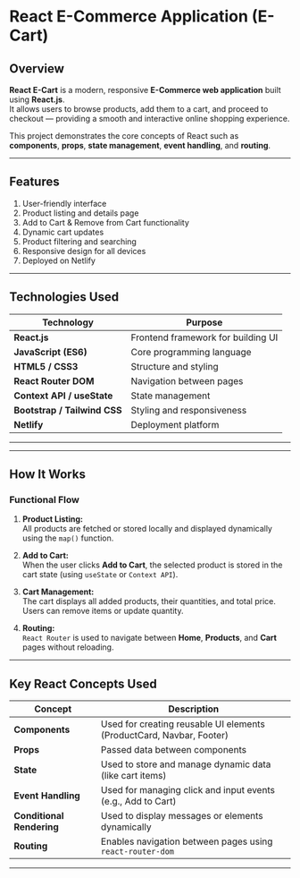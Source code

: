 # React E-Commerce Application (E-Cart)

## Overview
**React E-Cart** is a modern, responsive **E-Commerce web application** built using **React.js**.  
It allows users to browse products, add them to a cart, and proceed to checkout — providing a smooth and interactive online shopping experience.

This project demonstrates the core concepts of React such as **components**, **props**, **state management**, **event handling**, and **routing**.

---

## Features
 1. User-friendly interface  
 2. Product listing and details page  
 3. Add to Cart & Remove from Cart functionality  
 4. Dynamic cart updates  
 5. Product filtering and searching  
 6. Responsive design for all devices  
 7. Deployed on Netlify

---

## Technologies Used
| Technology | Purpose |
|-------------|----------|
| **React.js** | Frontend framework for building UI |
| **JavaScript (ES6)** | Core programming language |
| **HTML5 / CSS3** | Structure and styling |
| **React Router DOM** | Navigation between pages |
| **Context API / useState** | State management |
| **Bootstrap / Tailwind CSS** | Styling and responsiveness |
| **Netlify** | Deployment platform |

---


---

## How It Works

### Functional Flow
1. **Product Listing:**  
   All products are fetched or stored locally and displayed dynamically using the `map()` function.

2. **Add to Cart:**  
   When the user clicks **Add to Cart**, the selected product is stored in the cart state (using `useState` or `Context API`).

3. **Cart Management:**  
   The cart displays all added products, their quantities, and total price.  
   Users can remove items or update quantity.

4. **Routing:**  
   `React Router` is used to navigate between **Home**, **Products**, and **Cart** pages without reloading.

---

## Key React Concepts Used

| Concept | Description |
|----------|--------------|
| **Components** | Used for creating reusable UI elements (ProductCard, Navbar, Footer) |
| **Props** | Passed data between components |
| **State** | Used to store and manage dynamic data (like cart items) |
| **Event Handling** | Used for managing click and input events (e.g., Add to Cart) |
| **Conditional Rendering** | Used to display messages or elements dynamically |
| **Routing** | Enables navigation between pages using `react-router-dom` |

---



